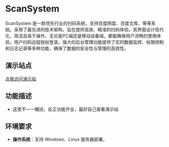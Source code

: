 # ScanSystem

ScanSystem 是一款领先行业的扫码系统，支持百度网盘、百度文库、等等系统。采用了最先进的技术架构，旨在提供高效、精准的扫码体验。其界面设计现代化、简洁且易于操作，无论是PC端还是移动设备端，都能确保用户流畅的使用体验。用户扫码远程授权登录。强大的后台管理功能提供了实时数据监控、权限控制和日志记录等多种功能，确保了数据的安全性与管理的高效性。

## 演示站点

[点我访问演示站](https://qr.nbsl.xyz)

## 功能描述

- 这里不一一概括，反正功能齐全，最好自己查看演示站

## 环境要求

- **操作系统**：支持 Windows、Linux 服务器部署。


